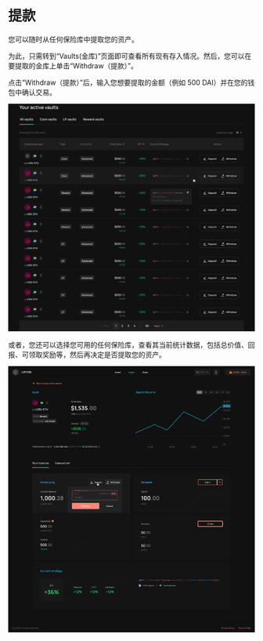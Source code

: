 # 提款

您可以随时从任何保险库中提取您的资产。

为此，只需转到“Vaults(金库)”页面即可查看所有现有存入情况。然后，您可以在要提取的金库上单击“Withdraw（提款）”。

点击“Withdraw（提款）”后，输入您想要提取的金额（例如 500 DAI）并在您的钱包中确认交易。

![OptyFi上所有现有保险库的列表](../../.gitbook/assets/vaults.svg)

或者，您还可以选择您可用的任何保险库，查看其当前统计数据，包括总价值、回报、可领取奖励等，然后再决定是否提取您的资产。

![在提取资金之前，您可以选择并查看任何现有保险库](../../.gitbook/assets/withdraw.svg)

